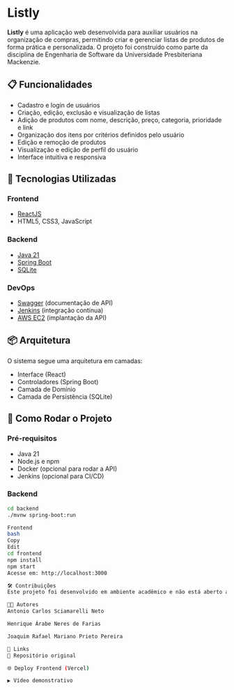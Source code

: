 # Listly

**Listly** é uma aplicação web desenvolvida para auxiliar usuários na organização de compras, permitindo criar e gerenciar listas de produtos de forma prática e personalizada. O projeto foi construído como parte da disciplina de Engenharia de Software da Universidade Presbiteriana Mackenzie.

## 📋 Funcionalidades

- Cadastro e login de usuários
- Criação, edição, exclusão e visualização de listas
- Adição de produtos com nome, descrição, preço, categoria, prioridade e link
- Organização dos itens por critérios definidos pelo usuário
- Edição e remoção de produtos
- Visualização e edição de perfil do usuário
- Interface intuitiva e responsiva

## 🧰 Tecnologias Utilizadas

### Frontend
- [ReactJS](https://reactjs.org/)
- HTML5, CSS3, JavaScript

### Backend
- [Java 21](https://www.oracle.com/br/java/)
- [Spring Boot](https://spring.io/projects/spring-boot)
- [SQLite](https://www.sqlite.org/index.html)

### DevOps
- [Swagger](https://swagger.io/) (documentação de API)
- [Jenkins](https://www.jenkins.io/) (integração contínua)
- [AWS EC2](https://aws.amazon.com/ec2/) (implantação da API)

## 📦 Arquitetura

O sistema segue uma arquitetura em camadas:

- Interface (React)
- Controladores (Spring Boot)
- Camada de Domínio
- Camada de Persistência (SQLite)

## 🚀 Como Rodar o Projeto

### Pré-requisitos

- Java 21
- Node.js e npm
- Docker (opcional para rodar a API)
- Jenkins (opcional para CI/CD)

### Backend

```bash
cd backend
./mvnw spring-boot:run

Frontend
bash
Copy
Edit
cd frontend
npm install
npm start
Acesse em: http://localhost:3000

🛠️ Contribuições
Este projeto foi desenvolvido em ambiente acadêmico e não está aberto a contribuições externas, mas forks são bem-vindos para fins de aprendizado e portfólio.

👨‍💻 Autores
Antonio Carlos Sciamarelli Neto

Henrique Árabe Neres de Farias

Joaquim Rafael Mariano Prieto Pereira

🔗 Links
🔗 Repositório original

🌐 Deploy Frontend (Vercel)

▶️ Vídeo demonstrativo
